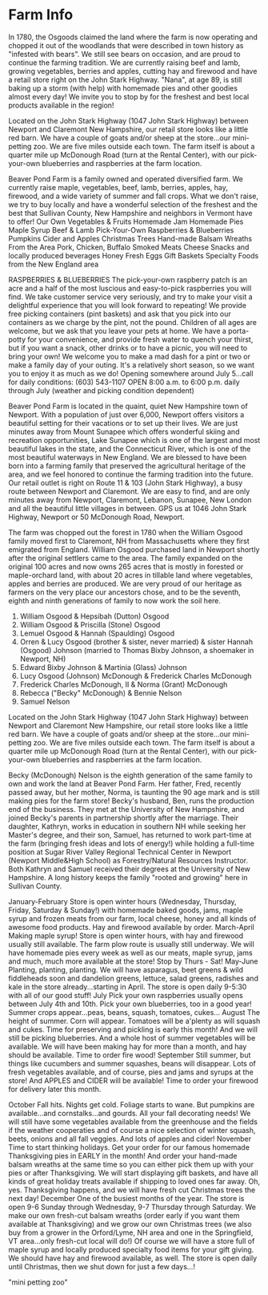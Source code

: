 # Farm Info

In 1780, the Osgoods claimed the land where the farm is now operating and chopped it out of the woodlands that were described in town history as "infested with bears". We still see bears on occasion, and are proud to continue the farming tradition. We are currently raising beef and lamb, growing vegetables, berries and apples, cutting hay and firewood and have a retail store right on the John Stark Highway. "Nana", at age 89, is still baking up a storm (with help) with homemade pies and other goodies almost every day! We invite you to stop by for the freshest and best local products available in the region!

Located on the John Stark Highway (1047 John Stark Highway) between Newport and Claremont New Hampshire, our retail store looks like a little red barn. We have a couple of goats and/or sheep at the store...our mini-petting zoo. We are five miles outside each town. The farm itself is about a quarter mile up McDonough Road (turn at the Rental Center), with our pick-your-own blueberries and raspberries at the farm location.

Beaver Pond Farm is a family owned and operated diversified farm. We currently raise maple, vegetables, beef, lamb, berries, apples, hay, firewood, and a wide variety of summer and fall crops. What we don't raise, we try to buy locally and have a wonderful selection of the freshest and the best that Sullivan County, New Hampshire and neighbors in Vermont have to offer!
Our Own
Vegetables & Fruits
Homemade Jam
Homemade Pies
Maple Syrup
Beef & Lamb 
Pick-Your-Own Raspberries & Blueberries
Pumpkins
Cider and Apples
Christmas Trees
Hand-made Balsam Wreaths
From the Area
Pork, Chicken, Buffalo
Smoked Meats
Cheese
Snacks and locally produced beverages
Honey
Fresh Eggs
Gift Baskets
Specialty Foods from the New England area

RASPBERRIES & BLUEBERRIES
The pick-your-own raspberry patch is an acre and a half of the most luscious and easy-to-pick raspberries you will find. We take customer service very seriously, and try to make your visit a delightful experience that you will look forward to repeating! We provide free picking containers (pint baskets) and ask that you pick into our containers as we charge by the pint, not the pound. Children of all ages are welcome, but we ask that you leave your pets at home. We have a porta-potty for your convenience, and provide fresh water to quench your thirst, but if you want a snack, other drinks or to have a picnic, you will need to bring your own! We welcome you to make a mad dash for a pint or two or make a family day of your outing. It's a relatively short season, so we want you to enjoy it as much as we do!
Opening somewhere around July 5...call for daily conditions: (603) 543-1107
OPEN 8:00 a.m. to 6:00 p.m. daily through July
(weather and picking condition dependent)

Beaver Pond Farm is located in the quaint, quiet New Hampshire town of Newport. With a population of just over 6,000, Newport offers visitors a beautiful setting for their vacations or to set up their lives. We are just minutes away from Mount Sunapee which offers wonderful skiing and recreation opportunities, Lake Sunapee which is one of the largest and most beautiful lakes in the state, and the Connecticut River, which is one of the most beautiful waterways in New England. We are blessed to have been born into a farming family that preserved the agricultural heritage of the area, and we feel honored to continue the farming tradition into the future.
Our retail outlet is right on Route 11 & 103 (John Stark Highway), a busy route between Newport and Claremont. We are easy to find, and are only minutes away from Newport, Claremont, Lebanon, Sunapee, New London and all the beautiful little villages in between. GPS us at 1046 John Stark Highway, Newport or 50 McDonough Road, Newport.

The farm was chopped out the forest in 1780 when the William Osgood family moved first to Claremont, NH from Massachusetts where they first emigrated from England. William Osgood purchased land in Newport shortly after the original settlers came to the area. The family expanded on the original 100 acres and now owns 265 acres that is mostly in forested or maple-orchard land, with about 20 acres in tillable land where vegetables, apples and berries are produced. We are very proud of our heritage as farmers on the very place our ancestors chose, and to be the seventh, eighth and ninth generations of family to now work the soil here.
1. William Osgood & Hepsibah (Dutton) Osgood
2. William Osgood & Priscilla (Stone) Osgood
3. Lemuel Osgood & Hannah (Spaulding) Osgood
4. Orren & Lucy Osgood (brother & sister, never married) & sister Hannah (Osgood) Johnson (married to Thomas Bixby Johnson, a shoemaker in Newport, NH)
5. Edward Bixby Johnson  & Martinia (Glass) Johnson
6. Lucy Osgood (Johnson) McDonough & Frederick Charles McDonough
7. Frederick Charles McDonough, II & Norma (Grant) McDonough
8. Rebecca ("Becky" McDonough) & Bennie Nelson
9. Samuel Nelson

Located on the John Stark Highway (1047 John Stark Highway) between Newport and Claremont New Hampshire, our retail store looks like a little red barn. We have a couple of goats and/or sheep at the store...our mini-petting zoo. We are five miles outside each town. The farm itself is about a quarter mile up McDonough Road (turn at the Rental Center), with our pick-your-own blueberries and raspberries at the farm location.

Becky (McDonough) Nelson is the eighth generation of the same family to own and work the land at Beaver Pond Farm. Her father, Fred, recently passed away, but her mother, Norma, is taunting the 90 age mark and is still making pies for the farm store! Becky's husband, Ben, runs the production end of the business. They met at the University of New Hampshire, and joined Becky's parents in partnership shortly after the marriage. Their daughter, Kathryn, works in education in southern NH while seeking her Master's degree, and their son, Samuel, has returned to work part-time at the farm (bringing fresh ideas and lots of energy!) while holding a full-time position at Sugar River Valley Regional Technical Center in Newport (Newport Middle&High School) as Forestry/Natural Resources Instructor. Both Kathryn and Samuel received their degrees at the University of New Hampshire. A long history keeps the family "rooted and growing" here in Sullivan County.

January-February
Store  is open winter hours (Wednesday, Thursday, Friday, Saturday & Sunday!) with homemade baked goods, jams, maple syrup and frozen meats from our farm, local cheese, honey and all kinds of awesome food products.
Hay and firewood available by order.
March-April
Making maple syrup! Store is open winter hours, with hay and firewood usually still available. The farm plow route is usually still underway. We will have homemade pies every week as well as our meats, maple syrup, jams and much, much more available at the store! Stop by Thurs - Sat!
                  May-June
Planting, planting, planting. We will have asparagus, beet greens & wild fiddleheads soon and dandelion greens, lettuce, salad greens, radishes and kale in the store already...starting in April. The store is open daily 9-5:30 with all of our good stuff!
July
Pick your own raspberries usually opens between July 4th and 10th. Pick your own blueberries, too in a good year! 
Summer crops appear...peas, beans, squash, tomatoes, cukes...
August
The height of summer. Corn will appear. Tomatoes will be a'plenty as will squash and cukes. Time for preserving and pickling is early this month! And we will still be picking blueberries. And a whole host of summer vegetables will be available. We will have been making hay for more than a month, and hay should be available. Time to order fire wood!
September
Still summer, but things like cucumbers and summer squashes, beans will disappear. Lots of fresh vegetables available, and of course, pies and jams and syrups at the store! And APPLES and CIDER will be available! Time to order your firewood for delivery later this month.

October
Fall hits. Nights get cold. Foliage starts to wane. But pumpkins are available...and cornstalks...and gourds. All your fall decorating needs! We will still have some vegetables available from the greenhouse and the fields if the weather cooperaties and of course a nice selection of winter squash, beets, onions and all fall veggies. 
And lots of apples and cider!
November
Time to start thinking holidays. Get your order for our famous homemade Thanksgiving pies in EARLY in the month! And order your hand-made balsam wreaths at the same time so you can either pick them up with your pies or after Thanksgiving. We will start displaying gift baskets, and have all kinds of great holiday treats available if shipping to loved ones far away. Oh, yes. Thanksgiving happens, and we will have fresh cut Christmas trees the next day!
December
One of the busiest months of the year. The store is open 9-6 Sunday through Wednesday, 9-7 Thursday through Saturday. We make our own fresh-cut balsam wreaths (order early if you want them available at Thanksgiving) and we grow our own Christmas trees (we also buy from a grower in the Orford/Lyme, NH area and one in the Springfield, VT area...only fresh-cut local will do!) Of course we will have a store full of maple syrup and locally produced specialty food items for your gift giving. We should have hay and firewood available, as well. The store is open daily until Christmas, then we shut down for just a few days...!

"mini petting zoo"
